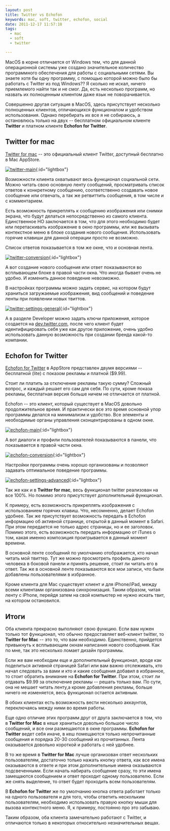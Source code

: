 ```yaml
---
layout: post
title: Twitter vs Echofon
keywords: mac, soft, twitter, echofon, social
date: 2011-12-17 11:57:18
tags:
  - mac
  - soft
  - twitter

---
```


MacOS в корне отличается от Windows тем, что для данной операционной системы уже создано значительное количество программного обеспечения для работы с социальными сетями. Вы знаете хотя бы одну программу, с помощью которой можно было бы работать с Twitter из под Windows?? Я сколько не искал, ничего приемлемого найти так и не смог. Да, есть несколько программ, но назвать их полноценным клиентом даже язык не поворачивается.

Совершенно другая ситуация в MacOS, здесь присутствует несколько полноценных клиентов, отличающихся функционалом и удобством использования. Однако перебирать их все я не собираюсь, а остановлюсь только на двух -- бесплатном официальном клиенте **Twitter** и платном клиенте **Echofon for Twitter**.

## Twitter for mac

[Twitter for mac][] -- это официальный клиент Twitter, доступный бесплатно в Mac AppStore.

[Twitter for mac]: http://itunes.apple.com/ru/app/twitter/id409789998?mt=12
	"Mac AppStore - Twitter"

[![twitter-main][]](http://static.juev.ru/2011/12/twitter-main.png){:id="lightbox"}

[twitter-main]: http://static.juev.ru/2011/12/twitter-main-th.jpg

Возможности клиента охватывают весь функционал социальной сети. Можно читать свою основную ленту сообщений, просматривать список ответов к конкретному сообщению, соответственно создавать новое сообщение или отвечать, а так же ретвиттить сообщения, в том числе и с комментарием. 

Есть возможность прикреплять к сообщению изображения или снимки экрана, что будут делаться непосредственно из самого клиента. Единственное НО заключается в том, что для этого необходимо будет или перетаскивать изображение в окно программы, или же вызывать контекстное меню в блоке создания нового сообщения. Использовать горячие клавиши для данной операции просто не возможно.

Список ответов показывается в том же окне, что и основная лента.

[![twitter-conversion][]](http://static.juev.ru/2011/12/twitter-conversion.png){:id="lightbox"}

[twitter-conversion]: http://static.juev.ru/2011/12/twitter-conversion-th.jpg

А вот создание нового сообщения или ответ показываются во всплывающем блоке в правой части окна. Что иногда бывает очень не удобно. И изменить данное поведение невозможно.

В настройках программы можно задать сервис, на котором будут храниться загружаемые изображения, вид сообщений и поведение ленты при появлении новых твиттов. 

[![twitter-settings-general][]](http://static.juev.ru/2011/12/twitter-settings-general.png){:id="lightbox"}

[twitter-settings-general]: http://static.juev.ru/2011/12/twitter-settings-general-th.jpg

А в разделе Developer можно задать ключи приложения, которое создается на [dev.twitter.com][], после чего клиент будет идентифицировать себя уже как другое приложение, очень удобно использовать данную возможность при создании бренда какой-то компании.

[dev.twitter.com]: http://dev.twitter.com
	"Twitter Develop Center"

## Echofon for Twitter

[Echofon for Twitter][] в AppStore представлен двумя версиями -- бесплатной (lite) с показом рекламы и платной ($9.99).

[Echofon for Twitter]: http://itunes.apple.com/ru/app/echofon/id403830270?mt=12
	"Mac AppStore - Echofon for Twitter"

Стоит ли платить за отключение рекламы такую сумму? Сложный вопрос, и каждый решает его сам для себя. По сути, кроме показа рекламы, бесплатная версия больше ничем не отличается от платной.

Echofon -- это клиент, который существует в MacOS довольно продолжительное время. И практически все это время основной упор программы делался на минимализм и удобство. Все элементы и необходимые органы управления сконцентрированы в одном окне.

[![echofon-main][]](http://static.juev.ru/2011/12/echofon-main.png){:id="lightbox"}

[echofon-main]: http://static.juev.ru/2011/12/echofon-main-th.jpg

А вот диалоги и профили пользователей показываются в панели, что показывается в правой части окна.

[![echofon-conversion][]](http://static.juev.ru/2011/12/echofon-conversion.png){:id="lightbox"}

[echofon-conversion]: http://static.juev.ru/2011/12/echofon-conversion-th.jpg

Настройки программы очень хорошо организованы и позволяют задавать оптимальное поведение программы.

[![echofon-settings-advanced][]](http://static.juev.ru/2011/12/echofon-settings-advanced.png){:id="lightbox"}

[echofon-settings-advanced]: http://static.juev.ru/2011/12/echofon-settings-advanced-th.jpg

Так же как и в **Twitter for mac**, весь функционал twitter реализован на все 100%. Но помимо этого присутствует дополнительный функционал.

К примеру, есть возможность прикреплять изображения с использованием горячих клавиш. Что, несомненно, делает Echofon удобнее. Так же присутствует возможность передать в Echofon информацию об активной странице, открытой в данный момент в Safari. При этом передается не только адрес страницы, но и ее заголовок. Помимо этого, есть возможность передать информацию от iTunes о том, какая именно композиция проигрывается в данный момент времени.

В основной ленте сообщений по умолчанию отображается, кто начал читать мой твиттер. Тут же можно просмотреть профиль данного человека в боковой панели и принять решение, стоит ли читать его в ответ. Так же в основной ленте показываются все мои записи, что были добавлены пользователями в избранное. 

Кроме клиента для Mac существует клиент и для iPhone/iPad, между всеми клиентами организована синхронизация. Таким образом, читая ленту с iPhone, перейдя затем на свой компьютер не нужно искать твит, на котором остановился. 

## Итоги

Оба клиента прекрасно выполняют свою функцию. Если вам нужен только тот функционал, что обычно предоставляет веб-клиент twitter, то **Twitter for Mac** -- это то, что вам необходимо. Единственно, прийдется привыкнуть к всплывающим окнам написания нового сообщения. Как по мне, так это несколько ломает дизайн программы.

Если же вам необходим еще и дополнительный функционал, вроде как поделиться активной страницей Safari или вам важно отслеживать, кто начал следовать за вами и кто и какие сообщения добавил в избранное, то стоит обратить внимание на **Echofon for Twitter**. При этом, стоит ли отдавать $9.99 за отключение рекламы -- решать только вам. По сути, она не мешает читать ленту,а кроме добавления рекламы, больше ничего не изменяется, весь функционал остается активным.

В обоих клиентах есть возможность вести несколько аккаунтов, переключаясь между ними во время работы.

Еще одно отличие этих программ друг от друга заключается в том, что в **Twitter for Mac** в кеше храниться довольно большое число сообщений, и все они размещаются в окне программы. **Echofon for Twitter** ведет себя иначе, в кеш помещаются только непрочитанные сообщения и порядка 20-30 сообщений из прочитанных. Лента оказывается довольно короткой и работать с ней удобнее.

В то же время в **Twitter for Mac** лучше организован ответ нескольких пользователям, достаточно только нажать кнопку ответа, как все имена оказываются в ответе и при этом дополнительные имена оказываются подсвеченными. Если начать набирать сообщение сразу, то эти имена замещаются сообщением и ответ проходит одному пользователю. Если же снять выделение, то ответ будет проходить всем пользователям. 

В **Echofon for Twitter** же по умолчанию кнопка ответа работает только на одного пользователя и для того, чтобы ответить нескольким пользователям, необходимо использовать правую кнопку мыши для вызова контекстного меню. Я, к примеру, постоянно про это забываю.

Таким образом, оба клиента замечательно работают с Twitter, и отличаются только в некоторых относительно незначительных вещах. 
